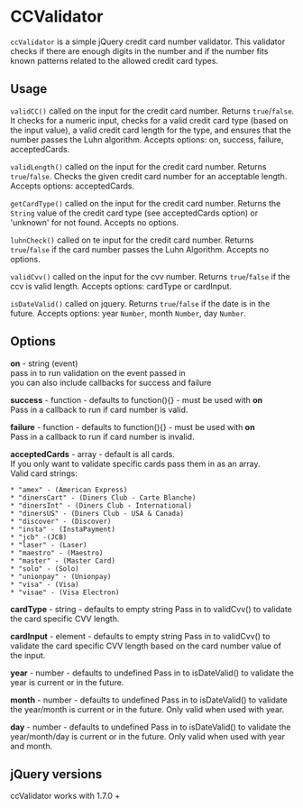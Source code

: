 CCValidator
===========
`ccValidator` is a simple jQuery credit card number validator.
This validator checks if there are enough digits in the number and if the number fits known patterns related to the allowed credit card types.

Usage
-----
`validCC()` called on the input for the credit card number. Returns `true`/`false`. It checks for a numeric input, checks for a valid credit card type (based on the input value), a valid credit card length for the type, and ensures that the number passes the Luhn algorithm. Accepts options: on, success, failure, acceptedCards.  

`validLength()` called on the input for the credit card number. Returns `true`/`false`. Checks the given credit card number for an acceptable length. Accepts options: acceptedCards.  

`getCardType()` called on the input for the credit card number. Returns the `String` value of the credit card type (see acceptedCards option) or 'unknown' for not found. Accepts no options.  

`luhnCheck()` called on te input for the credit card number. Returns `true`/`false` if the card number passes the Luhn Algorithm. Accepts no options.

`validCvv()` called on the input for the cvv number. Returns `true`/`false` if the ccv is valid length. Accepts options: cardType or cardInput. 

`isDateValid()` called on jquery. Returns `true`/`false` if the date is in the future. Accepts options: year `Number`, month `Number`, day `Number`.


Options
-------
 
**on** - string (event)  
pass in to run validation on the event passed in  
you can also include callbacks for success and failure  

**success** - function - defaults to function(){} - must be used with **on**  
Pass in a callback to run if card number is valid.

**failure** - function - defaults to function(){} - must be used with **on**   
Pass in a callback to run if card number is invalid.

**acceptedCards** - array - default is all cards.  
If you only want to validate specific cards pass them in as an array.  
Valid card strings:

	* "amex" - (American Express)
	* "dinersCart" - (Diners Club - Carte Blanche)
	* "dinersInt" - (Diners Club - International)
	* "dinersUS" - (Diners Club - USA & Canada)
	* "discover" - (Discover)
	* "insta" - (InstaPayment)
	* "jcb" -(JCB)
	* "laser" - (Laser)
	* "maestro" - (Maestro)
	* "master" - (Master Card)
	* "solo" - (Solo)
	* "unionpay" - (Unionpay)
	* "visa" - (Visa)
	* "visae" - (Visa Electron)

**cardType** - string  - defaults to empty string
Pass in to validCvv() to validate the card specific CVV length.  

**cardInput** - element - defaults to empty string
Pass in to validCvv() to validate the card specific CVV length based on the card number value of the input.

**year** - number - defaults to undefined
Pass in to isDateValid() to validate the year is current or in the future.

**month** - number - defaults to undefined
Pass in to isDateValid() to validate the year/month is current or in the future. Only valid when used with year.

**day** - number - defaults to undefined
Pass in to isDateValid() to validate the year/month/day is current or in the future. Only valid when used with year and month.


jQuery versions
---------------

ccValidator works with 1.7.0 + 